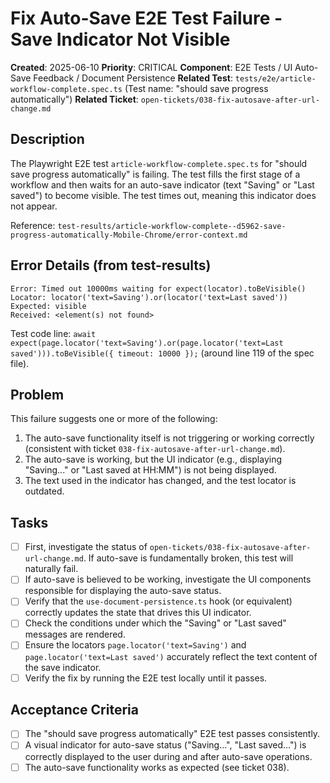 # Fix Auto-Save E2E Test Failure - Save Indicator Not Visible

**Created**: 2025-06-10
**Priority**: CRITICAL
**Component**: E2E Tests / UI Auto-Save Feedback / Document Persistence
**Related Test**: `tests/e2e/article-workflow-complete.spec.ts` (Test name: "should save progress automatically")
**Related Ticket**: `open-tickets/038-fix-autosave-after-url-change.md`

## Description
The Playwright E2E test `article-workflow-complete.spec.ts` for "should save progress automatically" is failing.
The test fills the first stage of a workflow and then waits for an auto-save indicator (text "Saving" or "Last saved") to become visible. The test times out, meaning this indicator does not appear.

Reference: `test-results/article-workflow-complete--d5962-save-progress-automatically-Mobile-Chrome/error-context.md`

## Error Details (from test-results)
```
Error: Timed out 10000ms waiting for expect(locator).toBeVisible()
Locator: locator('text=Saving').or(locator('text=Last saved'))
Expected: visible
Received: <element(s) not found>
```
Test code line: `await expect(page.locator('text=Saving').or(page.locator('text=Last saved'))).toBeVisible({ timeout: 10000 });` (around line 119 of the spec file).

## Problem
This failure suggests one or more of the following:
1.  The auto-save functionality itself is not triggering or working correctly (consistent with ticket `038-fix-autosave-after-url-change.md`).
2.  The auto-save is working, but the UI indicator (e.g., displaying "Saving..." or "Last saved at HH:MM") is not being displayed.
3.  The text used in the indicator has changed, and the test locator is outdated.

## Tasks
- [ ] First, investigate the status of `open-tickets/038-fix-autosave-after-url-change.md`. If auto-save is fundamentally broken, this test will naturally fail.
- [ ] If auto-save is believed to be working, investigate the UI components responsible for displaying the auto-save status.
- [ ] Verify that the `use-document-persistence.ts` hook (or equivalent) correctly updates the state that drives this UI indicator.
- [ ] Check the conditions under which the "Saving" or "Last saved" messages are rendered.
- [ ] Ensure the locators `page.locator('text=Saving')` and `page.locator('text=Last saved')` accurately reflect the text content of the save indicator.
- [ ] Verify the fix by running the E2E test locally until it passes.

## Acceptance Criteria
- [ ] The "should save progress automatically" E2E test passes consistently.
- [ ] A visual indicator for auto-save status ("Saving...", "Last saved...") is correctly displayed to the user during and after auto-save operations.
- [ ] The auto-save functionality works as expected (see ticket 038).
```
